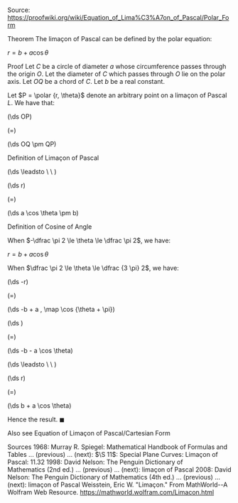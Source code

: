 # 

Source: https://proofwiki.org/wiki/Equation_of_Lima%C3%A7on_of_Pascal/Polar_Form



Theorem
The limaçon of Pascal can be defined by the polar equation:

$r = b + a \cos \theta$


Proof
Let $C$ be a circle of diameter $a$ whose circumference passes through the origin $O$.
Let the diameter of $C$ which passes through $O$ lie on the polar axis.
Let $OQ$ be a chord of $C$.
Let $b$ be a real constant.




Let $P = \polar {r, \theta}$ denote an arbitrary point on a limaçon of Pascal $L$.
We have that:














\(\ds OP\)

\(=\)







\(\ds OQ \pm QP\)





Definition of Limaçon of Pascal








\(\ds \leadsto \ \ \)





\(\ds r\)

\(=\)







\(\ds a \cos \theta \pm b\)





Definition of Cosine of Angle




When $-\dfrac \pi 2 \le \theta \le \dfrac \pi 2$, we have:

$r = b + a \cos \theta$

When $\dfrac \pi 2 \le \theta \le \dfrac {3 \pi} 2$, we have:














\(\ds -r\)

\(=\)







\(\ds -b + a \, \map \cos {\theta + \pi}\)




















\(\ds \)

\(=\)







\(\ds -b - a \cos \theta\)














\(\ds \leadsto \ \ \)





\(\ds r\)

\(=\)







\(\ds b + a \cos \theta\)









Hence the result.
$\blacksquare$


Also see
Equation of Limaçon of Pascal/Cartesian Form


Sources
1968: Murray R. Spiegel: Mathematical Handbook of Formulas and Tables ... (previous) ... (next): $\S 11$: Special Plane Curves: Limaçon of Pascal: $11.32$
1998: David Nelson: The Penguin Dictionary of Mathematics (2nd ed.) ... (previous) ... (next): limaçon of Pascal
2008: David Nelson: The Penguin Dictionary of Mathematics (4th ed.) ... (previous) ... (next): limaçon of Pascal
Weisstein, Eric W. "Limaçon." From MathWorld--A Wolfram Web Resource.  https://mathworld.wolfram.com/Limacon.html




